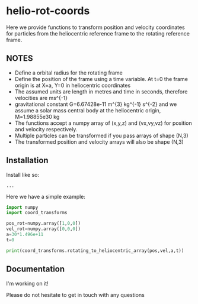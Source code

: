 # helio-rot-coords
Here we provide functions to transform position and velocity coordinates for particles from the heliocentric reference frame to the rotating reference frame.

NOTES
--------

* Define a orbital radius for the rotating frame
* Define the position of the frame using a time variable. At t=0 the frame origin is at X=a, Y=0 in heliocentric coordinates
* The assumed units are length in metres and time in seconds, therefore velocities are ms^{-1} 
* gravitational constant G=6.67428e-11 m^{3} kg^{-1} s^{-2} and we assume a solar mass central body at the heliocentric origin, M=1.98855e30 kg
* The functions accept a numpy array of (x,y,z) and (vx,vy,vz) for position and velocity respectively.
* Multiple particles can be transformed if you pass arrays of shape (N,3)
* The transformed position and velocity arrays will also be shape (N,3)

Installation
-----------------------

Install like so:
```
...
```
Here we have a simple example:

```python
import numpy
import coord_transforms

pos_rot=numpy.array([1,0,0])
vel_rot=numpy.array([0,0,0])
a=30*1.496e+11   
t=0

print(coord_transforms.rotating_to_heliocentric_array(pos,vel,a,t))
```

Documentation
-------------
I'm working on it!

Please do not hesitate to get in touch with any questions
